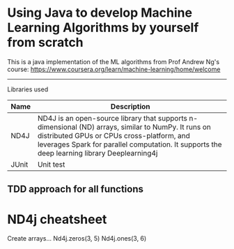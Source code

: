 # Using Java to develop Machine Learning Algorithms by yourself from scratch
This is a java implementation of the ML algorithms from Prof Andrew Ng's course: 
https://www.coursera.org/learn/machine-learning/home/welcome

--------------------

Libraries used

| Name     | Description |
| ---      | ---       |
| ND4J | ND4J is an open-source library that supports n-dimensional (ND) arrays, similar to NumPy. It runs on distributed GPUs or CPUs cross-platform, and leverages Spark for parallel computation. It supports the deep learning library Deeplearning4j         |
| JUnit     | Unit test        |



TDD approach for all functions
--------------------

# ND4j cheatsheet
Create arrays...
Nd4j.zeros(3, 5)
Nd4j.ones(3, 6)

